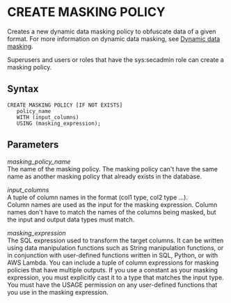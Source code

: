 # CREATE MASKING POLICY<a name="r_CREATE_MASKING_POLICY"></a>

Creates a new dynamic data masking policy to obfuscate data of a given format\. For more information on dynamic data masking, see [Dynamic data masking](t_ddm.md)\.

Superusers and users or roles that have the sys:secadmin role can create a masking policy\.

## Syntax<a name="r_CREATE_MASKING_POLICY-synopsis"></a>

```
CREATE MASKING POLICY [IF NOT EXISTS]
   policy_name
   WITH (input_columns)
   USING (masking_expression);
```

## Parameters<a name="r_CREATE_MASKING_POLICY-parameters"></a>

 *masking\_policy\_name*   
The name of the masking policy\. The masking policy can't have the same name as another masking policy that already exists in the database\.

*input\_columns*   
A tuple of column names in the format \(col1 type, col2 type \.\.\.\)\.  
Column names are used as the input for the masking expression\. Column names don't have to match the names of the columns being masked, but the input and output data types must match\.

*masking\_expression*  
The SQL expression used to transform the target columns\. It can be written using data manipulation functions such as String manipulation functions, or in conjunction with user\-defined functions written in SQL, Python, or with AWS Lambda\. You can include a tuple of column expressions for masking policies that have multiple outputs\. If you use a constant as your masking expression, you must explicitly cast it to a type that matches the input type\.  
 You must have the USAGE permission on any user\-defined functions that you use in the masking expression\. 